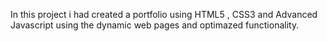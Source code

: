 In this project i had created a portfolio using HTML5 , CSS3 and Advanced Javascript using the dynamic web pages and optimazed functionality.
